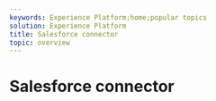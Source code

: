```yaml
---
keywords: Experience Platform;home;popular topics
solution: Experience Platform
title: Salesforce connector
topic: overview
---
```


# Salesforce connector